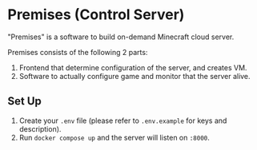 # Premises (Control Server)

"Premises" is a software to build on-demand Minecraft cloud server.

Premises consists of the following 2 parts:

1. Frontend that determine configuration of the server, and creates VM.
2. Software to actually configure game and monitor that the server alive.

## Set Up

1. Create your `.env` file (please refer to `.env.example` for keys and description).
2. Run `docker compose up` and the server will listen on `:8000`.
